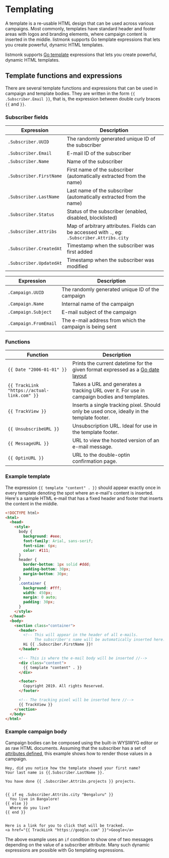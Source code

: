 # Templating

A template is a re-usable HTML design that can be used across various campaigns. Most commonly, templates have standard header and footer areas with logos and branding elements, where campaign content is inserted in the middle. listmonk supports Go template expressions that lets you create powerful, dynamic HTML templates.

listmonk supports [Go template](https://gowebexamples.com/templates/) expressions that lets you create powerful, dynamic HTML templates.

## Template functions and expressions

There are several template functions and expressions that can be used in campaign and template bodies. They are written in the form `{{ .Subscriber.Email }}`, that is, the expression between double curly braces `{{` and `}}`.

### Subscriber fields

| Expression              | Description                                                                                  |
| ----------------------- | -------------------------------------------------------------------------------------------- |
| `.Subscriber.UUID`      | The randomly generated unique ID of the subscriber                                           |
| `.Subscriber.Email`     | E-mail ID of the subscriber                                                                  |
| `.Subscriber.Name`      | Name of the subscriber                                                                       |
| `.Subscriber.FirstName` | First name of the subscriber (automatically extracted from the name)                         |
| `.Subscriber.LastName`  | Last name of the subscriber (automatically extracted from the name)                          |
| `.Subscriber.Status`    | Status of the subscriber (enabled, disabled, blocklisted)                                    |
| `.Subscriber.Attribs`   | Map of arbitrary attributes. Fields can be accessed with `.`, eg: `.Subscriber.Attribs.city` |
| `.Subscriber.CreatedAt` | Timestamp when the subscriber was first added                                                |
| `.Subscriber.UpdatedAt` | Timestamp when the subscriber was modified                                                   |

| Expression            | Description                                              |
| --------------------- | -------------------------------------------------------- |
| `.Campaign.UUID`      | The randomly generated unique ID of the campaign         |
| `.Campaign.Name`      | Internal name of the campaign                            |
| `.Campaign.Subject`   | E-mail subject of the campaign                           |
| `.Campaign.FromEmail` | The e-mail address from which the campaign is being sent |

### Functions

| Function                                    | Description                                                                                                                                                    |
| ------------------------------------------- | -------------------------------------------------------------------------------------------------------------------------------------------------------------- |
| `{{ Date "2006-01-01" }}`                   | Prints the current datetime for the given format expressed as a [Go date layout](https://yourbasic.org/golang/format-parse-string-time-date-example/) |
| `{{ TrackLink "https://actual-link.com" }}` | Takes a URL and generates a tracking URL over it. For use in campaign bodies and templates.                                                                    |
| `{{ TrackView }}`                           | Inserts a single tracking pixel. Should only be used once, ideally in the template footer.                                                                     |
| `{{ UnsubscribeURL }}`                      | Unsubscription URL. Ideal for use in the template footer.                                                                                                      |
| `{{ MessageURL }}`                          | URL to view the hosted version of an e-mail message.                                                                                                           |
| `{{ OptinURL }}`                            | URL to the double-optin confirmation page.                                                                                                                     |

### Example template

The expression `{{ template "content" . }}` should appear exactly once in every template denoting the spot where an e-mail's content is inserted. Here's a sample HTML e-mail that has a fixed header and footer that inserts the content in the middle.

```html
<!DOCTYPE html>
<html>
  <head>
    <style>
      body {
        background: #eee;
        font-family: Arial, sans-serif;
        font-size: 6px;
        color: #111;
      }
      header {
        border-bottom: 1px solid #ddd;
        padding-bottom: 30px;
        margin-bottom: 30px;
      }
      .container {
        background: #fff;
        width: 450px;
        margin: 0 auto;
        padding: 30px;
      }
    </style>
  </head>
  <body>
    <section class="container">
      <header>
        <!-- This will appear in the header of all e-mails.
             The subscriber's name will be automatically inserted here. //-->
        Hi {{ .Subscriber.FirstName }}!
      </header>

      <!-- This is where the e-mail body will be inserted //-->
      <div class="content">
        {{ template "content" . }}
      </div>

      <footer>
        Copyright 2019. All rights Reserved.
      </footer>

      <!-- The tracking pixel will be inserted here //-->
      {{ TrackView }}
    </section>
  </body>
</html>
```

### Example campaign body

Campaign bodies can be composed using the built-in WYSIWYG editor or as raw HTML documents. Assuming that the subscriber has a set of [attributes defined](../querying-and-segmentation#sample-attributes), this example shows how to render those values in a campaign.

```
Hey, did you notice how the template showed your first name?
Your last name is {{.Subscriber.LastName }}.

You have done {{ .Subscriber.Attribs.projects }} projects.


{{ if eq .Subscriber.Attribs.city "Bengaluru" }}
  You live in Bangalore!
{{ else }}
  Where do you live?
{{ end }}


Here is a link for you to click that will be tracked.
<a href="{{ TrackLink "https://google.com" }}">Google</a>

```

The above example uses an `if` condition to show one of two messages depending on the value of a subscriber attribute. Many such dynamic expressions are possible with Go templating expressions.

